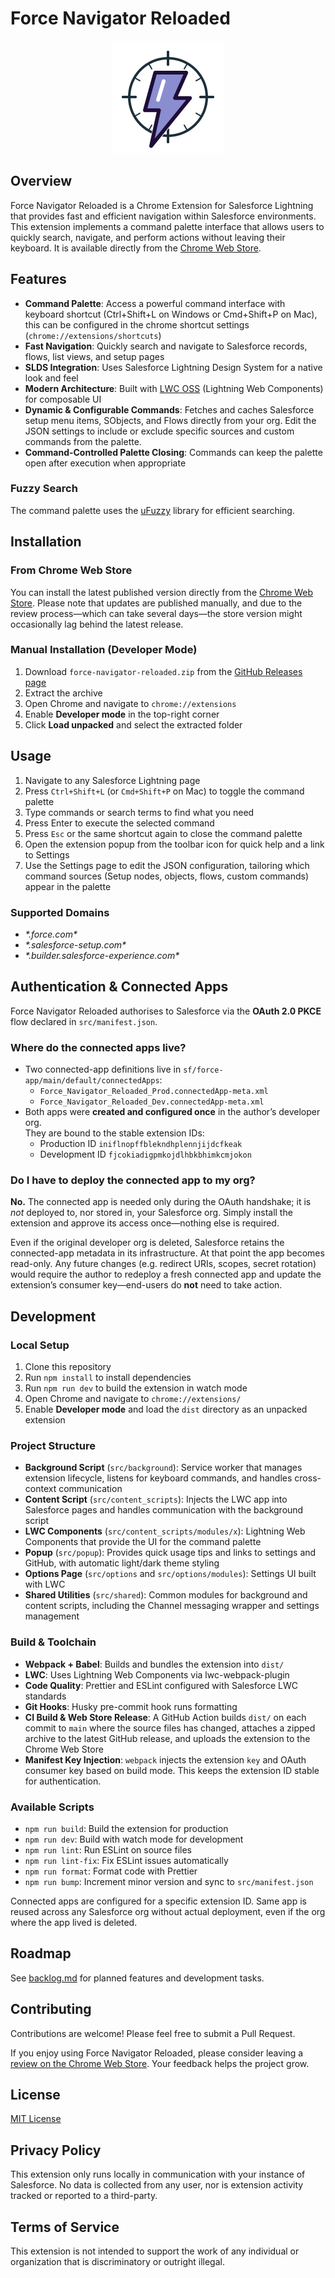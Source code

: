 # Force Navigator Reloaded

<p align="center">
  <img src="web/icon-light.svg" alt="Logo"/>
</p>

## Overview

Force Navigator Reloaded is a Chrome Extension for Salesforce Lightning that provides fast and efficient navigation
within Salesforce environments. This extension implements a command palette interface that allows users to quickly
search, navigate, and perform actions without leaving their keyboard. It is available directly from the
[Chrome Web Store](https://chromewebstore.google.com/detail/iniflnopffblekndhplennjijdcfkeak?utm_source=github).

## Features

- **Command Palette**: Access a powerful command interface with keyboard shortcut (Ctrl+Shift+L on Windows or Cmd+Shift+P on Mac),
  this can be configured in the chrome shortcut settings (`chrome://extensions/shortcuts`)
- **Fast Navigation**: Quickly search and navigate to Salesforce records, flows, list views, and setup pages
- **SLDS Integration**: Uses Salesforce Lightning Design System for a native look and feel
- **Modern Architecture**: Built with [LWC OSS](https://lwc.dev/) (Lightning Web Components) for composable UI
- **Dynamic & Configurable Commands**: Fetches and caches Salesforce setup menu items, SObjects, and Flows directly from
  your org. Edit the JSON settings to include or exclude specific sources and custom commands from the palette.
- **Command-Controlled Palette Closing**: Commands can keep the palette open after execution when appropriate

### Fuzzy Search

The command palette uses the [uFuzzy](https://github.com/leeoniya/uFuzzy) library for efficient searching.

## Installation

### From Chrome Web Store

You can install the latest published version directly from
the [Chrome Web Store](https://chromewebstore.google.com/detail/iniflnopffblekndhplennjijdcfkeak?utm_source=github).
Please note that updates are published manually, and due to the review process—which can take several days—the store
version might occasionally lag behind the latest release.

### Manual Installation (Developer Mode)

1. Download `force-navigator-reloaded.zip` from the [GitHub Releases page](https://github.com/Damecek/force-navigator-reloaded/releases)
2. Extract the archive
3. Open Chrome and navigate to `chrome://extensions`
4. Enable **Developer mode** in the top-right corner
5. Click **Load unpacked** and select the extracted folder

## Usage

1. Navigate to any Salesforce Lightning page
2. Press `Ctrl+Shift+L` (or `Cmd+Shift+P` on Mac) to toggle the command palette
3. Type commands or search terms to find what you need
4. Press Enter to execute the selected command
5. Press `Esc` or the same shortcut again to close the command palette
6. Open the extension popup from the toolbar icon for quick help and a link to Settings
7. Use the Settings page to edit the JSON configuration, tailoring which command sources (Setup nodes, objects, flows, custom commands) appear in the palette

### Supported Domains

- _\*.force.com\*_
- _\*.salesforce-setup.com\*_
- _\*.builder.salesforce-experience.com\*_

## Authentication & Connected Apps

Force Navigator Reloaded authorises to Salesforce via the **OAuth 2.0 PKCE** flow declared in `src/manifest.json`.

### Where do the connected apps live?

- Two connected-app definitions live in `sf/force-app/main/default/connectedApps`:
  - `Force_Navigator_Reloaded_Prod.connectedApp-meta.xml`
  - `Force_Navigator_Reloaded_Dev.connectedApp-meta.xml`
- Both apps were **created and configured once** in the author’s developer org.  
  They are bound to the stable extension IDs:
  - Production ID `iniflnopffblekndhplennjijdcfkeak`
  - Development ID `fjcokiadigpmkojdlhbkbhimkcmjokon`

### Do I have to deploy the connected app to my org?

**No.** The connected app is needed only during the OAuth handshake; it is _not_ deployed to, nor stored in, your
Salesforce org. Simply install the extension and approve its access once—nothing else is required.

Even if the original developer org is deleted, Salesforce retains the connected-app metadata in its infrastructure. At
that point the app becomes read-only. Any future changes (e.g. redirect URIs, scopes, secret rotation) would require the
author to redeploy a fresh connected app and update the extension’s consumer key—end-users do **not** need to take
action.

## Development

### Local Setup

1. Clone this repository
2. Run `npm install` to install dependencies
3. Run `npm run dev` to build the extension in watch mode
4. Open Chrome and navigate to `chrome://extensions/`
5. Enable **Developer mode** and load the `dist` directory as an unpacked extension

### Project Structure

- **Background Script** (`src/background`): Service worker that manages extension lifecycle, listens for keyboard
  commands, and handles cross-context communication
- **Content Script** (`src/content_scripts`): Injects the LWC app into Salesforce pages and handles communication with
  the background script
- **LWC Components** (`src/content_scripts/modules/x`): Lightning Web Components that provide the UI for the command
  palette
- **Popup** (`src/popup`): Provides quick usage tips and links to settings and GitHub, with automatic light/dark theme
  styling
- **Options Page** (`src/options` and `src/options/modules`): Settings UI built with LWC
- **Shared Utilities** (`src/shared`): Common modules for background and content scripts, including the Channel messaging wrapper and settings management

### Build & Toolchain

- **Webpack + Babel**: Builds and bundles the extension into `dist/`
- **LWC**: Uses Lightning Web Components via lwc-webpack-plugin
- **Code Quality**: Prettier and ESLint configured with Salesforce LWC standards
- **Git Hooks**: Husky pre-commit hook runs formatting
- **CI Build & Web Store Release**: A GitHub Action builds `dist/` on each commit to `main` where the source files has changed, attaches a zipped archive to the latest GitHub release, and uploads the extension to the Chrome Web Store
- **Manifest Key Injection**: `webpack` injects the extension `key` and OAuth consumer key based on build mode. This keeps the extension ID stable for authentication.

### Available Scripts

- `npm run build`: Build the extension for production
- `npm run dev`: Build with watch mode for development
- `npm run lint`: Run ESLint on source files
- `npm run lint-fix`: Fix ESLint issues automatically
- `npm run format`: Format code with Prettier
- `npm run bump`: Increment minor version and sync to `src/manifest.json`

Connected apps are configured for a specific extension ID. Same app is reused across any Salesforce org without actual
deployment, even if the org where the app lived is deleted.

## Roadmap

See [backlog.md](backlog.md) for planned features and development tasks.

## Contributing

Contributions are welcome! Please feel free to submit a Pull Request.

If you enjoy using Force Navigator Reloaded, please consider leaving a
[review on the Chrome Web Store](https://chromewebstore.google.com/detail/force-navigator-reloaded/iniflnopffblekndhplennjijdcfkeak/reviews?utm_source=github).
Your feedback helps the project grow.

## License

[MIT License](http://en.wikipedia.org/wiki/MIT_License)

## Privacy Policy

This extension only runs locally in communication with your instance of Salesforce. No data is collected from any user, nor is extension activity tracked or reported to a third-party.

## Terms of Service

This extension is not intended to support the work of any individual or organization that is discriminatory or outright illegal.
